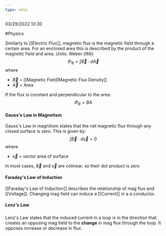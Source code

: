 ```yaml
---
type: note
---
```

03/29/2022 13:30

  #Physics 

Similarly to [[Electric Flux]], magnetic flux is the magnetic field through a certain area. For an enclosed area this is described by the product of the magnetic field and area. Units: Weber ($Wb$)
$$
\Phi_B=\int\vec{B}\cdot d\vec{A}
$$
where
- $\vec B$ = [[Magnetic Field|Magnetic Flux Density]]
- $\vec A$ = Area

If the flux is constant and perpendicular to the area:
$$
\Phi_B=BA
$$

#### Gauss's Law in Magnetism
Gauss's Law in magnitism states that the net magnetic flux through any closed surface is zero. This is given by:
$$
\int\vec{B}\cdot d\vec{s}=0
$$
where
- $\vec{s}$ = vector area of surface

In most cases, $\vec{B}$ and $\vec{s}$ are colinear, so their dot product is zero

#### Faraday's Law of Induction
[[Faraday's Law of Induction]] describes the relationship of mag flux and [[Voltage]]. Changing mag field can induce a [[Current]] in a a conductor.

##### Lenz's Law
Lenz's Law states that the induced current in a loop is in the direction that creates an opposing mag field to the **change** in mag flux through the loop. It opposes increase or decrease in flux.